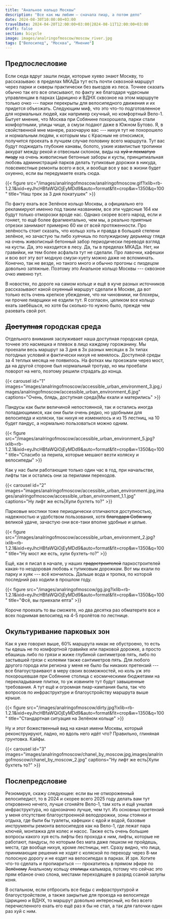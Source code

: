 ```yaml
---
title: "Анальное кольцо Москвы"
description: "Все как мы любим — сначала пиар, а потом дело"
date: 2024-08-30T10:00:00+03:00
travelDate: 2024-04-20T12:00:00+03:00|2024-08-11T12:00:00+03:00
draft: false
section: bicycle
image: images/analringofmoscow/moscow_river.jpg
tags: ["Велосипед", "Москва", "Мнение"]
---
```

## Предпослесловие

Если сюда вдруг зашли люди, которые хуево знают Москву, то рассказываю: в пределах МКАДа тут есть почти сквозной маршрут через парки и скверы практически без выездов из леса. Точнее сказать обычно так его все описывают, по факту же благодаря чудесным управленцам в парках Царицино и ВДНХ сквозное на этом маршруте только очко --- парки перекрыты для велосипедного движения и их придется объезжать. Следующим миф, что это что-то подготовленное для нормальных людей, как например скучный, но комфортный Вело-1. Бытует мнение, что Москва при Собянине похорошела, парки стали комфортными, улицы чище, а смузи подают даже в Южном Бутово. Я, в свойственной мне манере, разочарую вас --- нихуя тут не похорошело и нормальным людям, к которым мы с Красным не относимся, получится проехать в лучшем случае половину всего маршрута. Тут вас будут поджидать глубокие канавы, болото, узкие извилистые тропинки аккурат между рекой и отвесным склоном, виды на ~~хуй и лохматую пизду~~ на очень живописные бетонные заборы и кусты, принципиальная любовь администраций парков делать тупиковые дорожки в никуда, повсеместные ремонты всего и вся, и вообще все у вас в жизни будет охуенно, если вы передумаете ехать сюда.

{{< figure src="/images/analringofmoscow/analringofmoscow.gif?ixlib=rb-1.2.1&ixid=eyJhcHBfaWQiOjEyMDd9&auto=format&fit=crop&w=1350&q=100" title="Наш трек за 3 дня покатушек" >}}

По факту ехать все Зелёное кольцо Москвы, а официально его рекламируют именно под таким названием, все эти чудесные 164 км будут только отморозки вроде нас. Однако скорее всего народ, если и гоняет, то ещё более фрагментально, чем мы, а реально приятные отрезки занимают примерно 60 км от всей протяженности. Про зелёность стоит сказать, что кольцо хоть и правда в большей степени зелёное, но зачастую ты либо хуячишь по полужидкому дерьмецу глядя на очень живописный бетонный забор периодически переводя взгляд на кусты. Да, это находится в лесу. Да, ты в пределах МКАДа. Нет, ни гравийки, ни тем более асфальта тут не сделали. Про лавочки, кафешки и всю вот эту вот модную смузи-хуету можно даже не вспоминать. Конечно, так не везде, но такого много и обычно прогоны с пиздецом довольно затяжные. Поэтому это Анальное кольцо Москвы --- сквозное очко именно тут.

В новостях, по дороге на самом кольце и ещё в куче разных источников рассказывают какой охуенный маршрут сделали в Москве, да вот только есть очень крепкое убеждение, что ни чиновники, ни блохеры, ни прочие пиарщики не ездили тут. Я согласен, целиком все кольцо ехать заебёшься, но хотя бы сколько-то нужно было, прежде чем разевать свой рот.

## ~~Доступная~~ городская среда

Отдельного внимания заслуживает наша доступная городская среда, точнее это насмешка и плевок в лицо каждому горожанину. Мы проехали весь маршрут за 3 дня в 3х разных месяцах в 3х типах погодных условий и фактически нихуя не менялось. Доступной среды за 4 теплых месяца не появилось. На фотках мы проезжали через мост, да на другой стороне был нормальный тротуар, но мы проебали поворот на него, поэтому решили страдать до конца.

{{< carousel id="1" images="images/analringofmoscow/accessible_urban_environment_3.jpg,images/analringofmoscow/accessible_urban_environment_6.jpg" captions="Очень, блядь, доступная среда|Мы ехали и матерились" >}}

Пандусы как были величиной непостоянной, так и остались иногда попадающимися, как они были очень редко, но удобными для велосипеда и коляски, так нихуя не изменилось и из 15 лестниц, на 10 будет пандус, а нормально пользоваться можно одним.

{{< figure src="/images/analringofmoscow/accessible_urban_environment_5.jpg?ixlib=rb-1.2.1&ixid=eyJhcHBfaWQiOjEyMDd9&auto=format&fit=crop&w=1350&q=100" title="Спасибо за перила, которые мешают везти коляску и велосипеды" >}}

Как у нас были работающие только один час в год, при начальстве, лифты так и остались они за перилами переходов.

{{< carousel id="2" images="images/analringofmoscow/accessible_urban_environment.jpg,images/analringofmoscow/accessible_urban_environment_1.1.jpg" captions="Ну лифт же есть|Хули бухтеть то?" >}}

Парковые мостики тоже периодически отличаются доступностью, надежностью и удобством пользования, хотя ~~благодаря Собянину~~ великой удаче, зачастую они все-таки вполне удобные и целые.

{{< figure src="/images/analringofmoscow/accessible_urban_environment_2.jpg?ixlib=rb-1.2.1&ixid=eyJhcHBfaWQiOjEyMDd9&auto=format&fit=crop&w=1350&q=100" title="Ну мост же есть, хули бухтеть-то?" >}}

Ещё, как я писал в начале, у наших ~~градостроителей~~ паркостроителей какая-то нездоровая любовь к тупиковым дорожкам. Вот мы ехали по парку и хуяк --- всё кончилось. Дальше вода и тропка, по которой последний раз ходили в прошлом году. 

{{< figure src="/images/analringofmoscow/gg.jpg?ixlib=rb-1.2.1&ixid=eyJhcHBfaWQiOjEyMDd9&auto=format&fit=crop&w=1350&q=100" title="Фсё, вы приехали епта" >}}

Короче проехать то вы сможете, но два десятка раз обматерите все и всех поднимая велосипед на 4-5 пролётов по лестнице.

## Окультуривание парковых зон

Как я уже говорил выше, 60% маршрута никак не обустроено, то есть ты едешь не по комфортной гравийке или парковой дорожке, а просто ебашишь либо по грязи и жиже глубиной сантиметров пять, либо по застывшей грязи с колеями также сантиметров пять. Для любого другого города или региона у меня не было бы никаких претензий --- все благоустраивают в меру своих возможностей, но коль уж это похорошевшая при Собянине столица с космическими бюджетами на перекладывание плитки, то уж извините тут будут завышенные требования. А тут ещё и огромная пиар-кампания была, так что вопросов по инфраструктуре и благоустройству маршрута выше крыше.

{{< figure src="/images/analringofmoscow/dirty.jpg?ixlib=rb-1.2.1&ixid=eyJhcHBfaWQiOjEyMDd9&auto=format&fit=crop&w=1350&q=100" title="Стандартная ситуация на Зелёном кольце" >}}

Ну и этот божественный вид на канал имени Москвы, который реконструируют, ладно, но вдоль него идёт что? Правильно, глиняная грунтовка. Кайфы.

{{< carousel id="3" images="images/analringofmoscow/chanel_by_moscow.jpg,images/analringofmoscow/chanel_by_moscow_2.jpg" captions="Ну лифт же есть|Хули бухтеть то?" >}}

## Послепредсловие

Резюмируя, скажу следующее: если вы не отмороженный велосипедист, то в 2024 и скорее всего 2025 году делать вам тут откровенно нечего, лучше сгоняйте Вело-1, там хоть и ещё унылая инфраструктура, но однозначно лучше, чем тут. Из основных претензий у меня отсутствие благоустроенной велодорожки, зоны стоянки и отдыха, где были бы туалеты, кафешки с едой и водой, базовые инструменты ремонта велосипедов как на Вело-1, где лежат пара ключей, монтажка для колес и насос. Также есть очень большие вопросы какого хуя есть лифты без прохода к ним, лифты, которые не работают, пандусы, по которым без мата даже пешком не пройдешь, места, где вообще нихуя, кроме лестницы, нет. Сразу видно, что лица, принимающие решения не ходят с коляской по переходу через 8-ми полосную дорогу и не ездят на велосипедах в парках. И зря. Хотите что-то сделать и пропиариться --- прокатитесь в прямом эфире по ~~Зелёному~~ Анальному кольцу ~~столицы~~ кальмара, потому что сейчас это прям ебаное очко слона, местами переходящее в разряд ссаной залупы коня.

В остальном, если отбросить все беды с инфраструктурой и благоустройством, а также закрытые для проезда на велосипеде Царицино и ВДНХ, то маршрут довольно интересный, но без всего перечисленного ехать его ещё раз я бы не стал, а так для галочки один раз хуй с ним.
